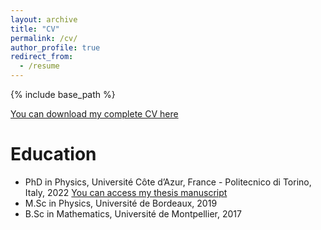 ```yaml
---
layout: archive
title: "CV"
permalink: /cv/
author_profile: true
redirect_from:
  - /resume
---
```


{% include base_path %}

[You can download my complete CV here](https://github.com/K1000Granier/K1000Granier.github.io/raw/main/CV_CGranier.pdf)

Education
======
* PhD in Physics, Université Côte d’Azur, France - Politecnico di Torino, Italy, 2022 
    [You can access my thesis manuscript](https://github.com/K1000Granier/K1000Granier.github.io/raw/main/CV_CGranier.pdf)
* M.Sc in Physics, Université de Bordeaux, 2019
* B.Sc in Mathematics, Université de Montpellier, 2017





<!---
Publications
======
  <ul>{% for post in site.publications %}
    {% include archive-single-cv.html %}
  {% endfor %}</ul>
  
Talks
======
  <ul>{% for post in site.talks %}
    {% include archive-single-talk-cv.html %}
  {% endfor %}</ul>
  
Teaching
======
  <ul>{% for post in site.teaching %}
    {% include archive-single-cv.html %}
  {% endfor %}</ul>
  
Service and leadership
======
* Currently signed in to 43 different slack teams
--->
